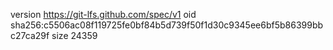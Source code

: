 version https://git-lfs.github.com/spec/v1
oid sha256:c5506ac08f119725fe0bf84b5d739f50f1d30c9345ee6bf5b86399bbc27ca29f
size 24359
